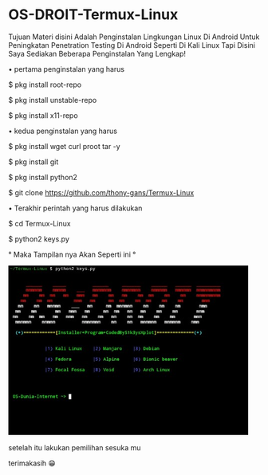 # OS-DROIT-Termux-Linux

Tujuan Materi disini Adalah Penginstalan Lingkungan Linux Di Android
Untuk Peningkatan Penetration Testing Di Android Seperti Di Kali Linux
Tapi Disini Saya Sediakan Beberapa Penginstalan Yang Lengkap!

• pertama penginstalan yang harus

$ pkg install root-repo

$ pkg install unstable-repo

$ pkg install x11-repo

• kedua penginstalan yang harus

$ pkg install wget curl proot tar -y

$ pkg install git

$ pkg install python2

$ git clone https://github.com/thony-gans/Termux-Linux

• Terakhir perintah yang harus dilakukan

$ cd Termux-Linux

$ python2 keys.py

° Maka Tampilan nya Akan Seperti ini °

<img src="Screenshot_2022_0222_103305.jpg">

setelah itu lakukan pemilihan sesuka mu

terimakasih 😁
